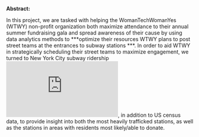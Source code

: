 **Abstract:**

In this project, we are tasked with helping the WomanTechWomanYes (WTWY) non-profit organization both maximize attendance to their annual summer fundraising gala and spread awareness of their cause by using data analytics methods to ***optimize their resources WTWY plans to post street teams at the entrances to subway stations ***. In order to aid WTWY in strategically scheduling their street teams to maximize engagement, we turned to New York City subway ridership ![records](http://web.mta.info/developers/turnstile.html), in addition to US census data, to provide insight into both the most heavily trafficked stations, as well as the stations in areas with residents most likely/able to donate. 


